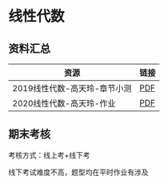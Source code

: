 # 线性代数

## 资料汇总

| 资源                         | 链接                                                         |
| ---------------------------- | ------------------------------------------------------------ |
| 2019线性代数-高天玲-章节小测 | [PDF](/data/uooc/线性代数/[uooc]2019线性代数-高天玲-章节小测.pdf) |
| 2020线性代数-高天玲-作业     | [PDF](/data/uooc/线性代数/[uooc]2020线性代数-高天玲-作业.pdf) |

## 期末考核

考核方式：线上考+线下考

线下考试难度不高，题型均在平时作业有涉及